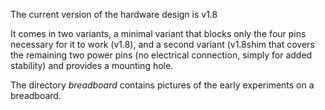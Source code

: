 The current version of the hardware design is v1.8

It comes in two variants, a minimal variant that blocks only the four pins necessary for it to work (v1.8), and a second variant (v1.8shim that covers the remaining two power pins (no electrical connection, simply for added stability) and provides a mounting hole.

The directory _breadboard_ contains pictures of the early experiments on a breadboard.

